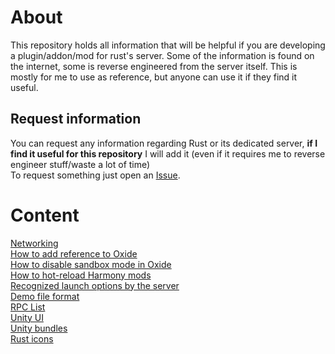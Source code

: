 # About
This repository holds all information that will be helpful if you are developing a plugin/addon/mod for rust's server. Some of the information is found on the internet, some is reverse engineered from the server itself. This is mostly for me to use as reference, but anyone can use it if they find it useful.

## Request information
You can request any information regarding Rust or its dedicated server, **if I find it useful for this repository** I will add it (even if it requires me to reverse engineer stuff/waste a lot of time) <br>
To request something just open an [Issue](https://github.com/xXTurnerLP/RustPluginDev/issues/new).

# Content
[Networking](./DOCS/Networking/Index.md)</br>
[How to add reference to Oxide](./DOCS/Oxide_DLL_Reference.md)</br>
[How to disable sandbox mode in Oxide](./DOCS/Disable_Oxide_Sandbox.md)</br>
[How to hot-reload Harmony mods](/DOCS/Hotreload_Harmony_Mods.md)</br>
[Recognized launch options by the server](/DOCS/Recognized_Launch_Options.md)</br>
[Demo file format](/DOCS/DemoFormat.md)</br>
[RPC List](/DOCS/RPCs.md)</br>
[Unity UI](/DOCS/UnityUI.md)</br>
[Unity bundles](/DOCS/Unity_Bundle_Format.md)<br>
[Rust icons](/DOCS/RustIcons.md)<br>